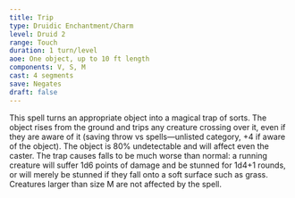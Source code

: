 ```yaml
---
title: Trip
type: Druidic Enchantment/Charm
level: Druid 2
range: Touch
duration: 1 turn/level
aoe: One object, up to 10 ft length
components: V, S, M
cast: 4 segments
save: Negates
draft: false
---
```


This spell turns an appropriate object into a magical trap of sorts. The object rises from the ground and trips any creature crossing over it, even if they are aware of it (saving throw vs spells—unlisted category, +4 if aware of the object). The object is 80% undetectable and will affect even the caster. The trap causes falls to be much worse than normal: a running creature will suffer 1d6 points of damage and be stunned for 1d4+1 rounds, or will merely be stunned if they fall onto a soft surface such as grass. Creatures larger than size M are not affected by the spell.
